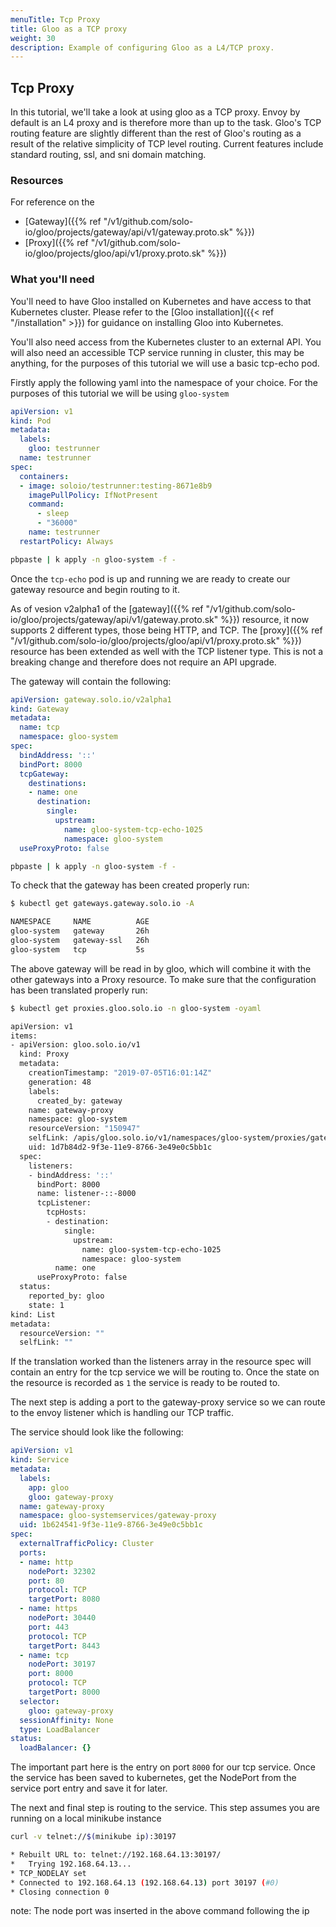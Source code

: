 ```yaml
---
menuTitle: Tcp Proxy
title: Gloo as a TCP proxy
weight: 30
description: Example of configuring Gloo as a L4/TCP proxy.
---
```




## Tcp Proxy

In this tutorial, we'll take a look at using gloo as a TCP proxy. Envoy by default is an L4 proxy and is therefore
more than up to the task. Gloo's TCP routing feature are slightly different than the rest of Gloo's routing as a result
of the relative simplicity of TCP level routing. Current features include standard routing, ssl, and sni domain matching.

### Resources 

For reference on  the 

- [Gateway]({{% ref "/v1/github.com/solo-io/gloo/projects/gateway/api/v1/gateway.proto.sk" %}})
- [Proxy]({{% ref "/v1/github.com/solo-io/gloo/projects/gloo/api/v1/proxy.proto.sk" %}})

### What you'll need

You'll need to have Gloo installed on Kubernetes and have access to that Kubernetes cluster. Please refer to the
[Gloo installation]({{< ref "/installation" >}}) for guidance on installing Gloo into Kubernetes.

You'll also need access from the Kubernetes cluster to an external API. You will also need an accessible TCP service running 
in cluster, this may be anything, for the purposes of this tutorial we will use a basic tcp-echo pod.

Firstly apply the following yaml into the namespace of your choice. For the purposes of this tutorial we will be using `gloo-system`

```yaml
apiVersion: v1
kind: Pod
metadata:
  labels:
    gloo: testrunner
  name: testrunner
spec:
  containers:
  - image: soloio/testrunner:testing-8671e8b9
    imagePullPolicy: IfNotPresent
    command:
      - sleep
      - "36000"
    name: testrunner
  restartPolicy: Always
```
```bash
pbpaste | k apply -n gloo-system -f -
```

Once the `tcp-echo` pod is up and running we are ready to create our gateway resource and begin routing to it.

As of vesion v2alpha1 of the [gateway]({{% ref "/v1/github.com/solo-io/gloo/projects/gateway/api/v1/gateway.proto.sk" %}}) 
resource, it now supports 2 different types, those being HTTP, and TCP. 
The [proxy]({{% ref "/v1/github.com/solo-io/gloo/projects/gloo/api/v1/proxy.proto.sk" %}}) resource has been extended as well with
the TCP listener type. This is not a breaking change and therefore does not require an API upgrade. 

The gateway will contain the following: 
```yaml
apiVersion: gateway.solo.io/v2alpha1
kind: Gateway
metadata:
  name: tcp
  namespace: gloo-system
spec:
  bindAddress: '::'
  bindPort: 8000
  tcpGateway:
    destinations:
    - name: one
      destination:
        single:
          upstream:
            name: gloo-system-tcp-echo-1025
            namespace: gloo-system
  useProxyProto: false
```
```bash
pbpaste | k apply -n gloo-system -f -
```

To check that the gateway has been created properly run:
```bash
$ kubectl get gateways.gateway.solo.io -A

NAMESPACE     NAME          AGE
gloo-system   gateway       26h
gloo-system   gateway-ssl   26h
gloo-system   tcp           5s
```


The above gateway will be read in by gloo, which will combine it with the other gateways into a Proxy resource.
To make sure that the configuration has been translated properly run:
```bash
$ kubectl get proxies.gloo.solo.io -n gloo-system -oyaml

apiVersion: v1
items:
- apiVersion: gloo.solo.io/v1
  kind: Proxy
  metadata:
    creationTimestamp: "2019-07-05T16:01:14Z"
    generation: 48
    labels:
      created_by: gateway
    name: gateway-proxy
    namespace: gloo-system
    resourceVersion: "150947"
    selfLink: /apis/gloo.solo.io/v1/namespaces/gloo-system/proxies/gateway-proxy
    uid: 1d7b84d2-9f3e-11e9-8766-3e49e0c5bb1c
  spec:
    listeners:
    - bindAddress: '::'
      bindPort: 8000
      name: listener-::-8000
      tcpListener:
        tcpHosts:
        - destination:
            single:
              upstream:
                name: gloo-system-tcp-echo-1025
                namespace: gloo-system
          name: one
      useProxyProto: false
  status:
    reported_by: gloo
    state: 1
kind: List
metadata:
  resourceVersion: ""
  selfLink: ""
```

If the translation worked than the listeners array in the resource spec will contain an entry for the tcp service we will be routing to.
Once the state on the resource is recorded as `1` the service is ready to be routed to.

The next step is adding a port to the gateway-proxy service so we can route to the envoy listener which is handling our TCP traffic.

The service should look like the following:
```yaml
apiVersion: v1
kind: Service
metadata:
  labels:
    app: gloo
    gloo: gateway-proxy
  name: gateway-proxy
  namespace: gloo-systemservices/gateway-proxy
  uid: 1b624541-9f3e-11e9-8766-3e49e0c5bb1c
spec:
  externalTrafficPolicy: Cluster
  ports:
  - name: http
    nodePort: 32302
    port: 80
    protocol: TCP
    targetPort: 8080
  - name: https
    nodePort: 30440
    port: 443
    protocol: TCP
    targetPort: 8443
  - name: tcp
    nodePort: 30197
    port: 8000
    protocol: TCP
    targetPort: 8000
  selector:
    gloo: gateway-proxy
  sessionAffinity: None
  type: LoadBalancer
status:
  loadBalancer: {}
```

The important part here is the entry on port `8000` for our tcp service. Once the service has been saved to kubernetes, get the NodePort from the
service port entry and save it for later.

The next and final step is routing to the service.
This step assumes you are running on a local minikube instance
```bash
curl -v telnet://$(minikube ip):30197

* Rebuilt URL to: telnet://192.168.64.13:30197/
*   Trying 192.168.64.13...
* TCP_NODELAY set
* Connected to 192.168.64.13 (192.168.64.13) port 30197 (#0)
* Closing connection 0
```

note: The node port was inserted in the above command following the ip
